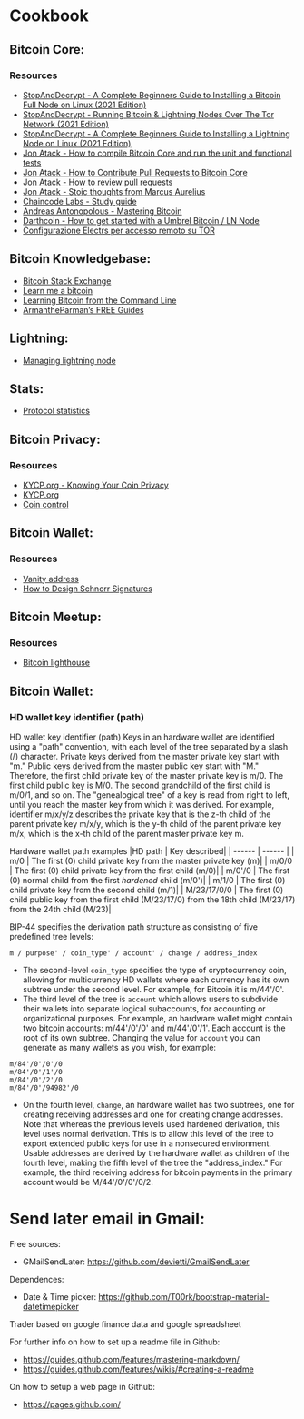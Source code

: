 # Cookbook
## Bitcoin Core:
### Resources

- [StopAndDecrypt - A Complete Beginners Guide to Installing a Bitcoin Full Node on Linux (2021 Edition)](https://medium.com/@stopanddecrypt/a-complete-beginners-guide-to-installing-a-bitcoin-full-node-on-linux-2021-edition-46bf20fbe8ff)
- [StopAndDecrypt - Running Bitcoin & Lightning Nodes Over The Tor Network (2021 Edition)](https://medium.com/@stopanddecrypt/running-bitcoin-lightning-nodes-over-the-tor-network-2021-edition-489180297d5)
- [StopAndDecrypt - A Complete Beginners Guide to Installing a Lightning Node on Linux (2021 Edition)](https://medium.com/@stopanddecrypt/a-complete-beginners-guide-to-installing-a-lightning-node-on-linux-2021-edition-ece227cfc35d)
- [Jon Atack - How to compile Bitcoin Core and run the unit and functional tests](https://jonatack.github.io/articles/how-to-compile-bitcoin-core-and-run-the-tests)
- [Jon Atack - How to Contribute Pull Requests to Bitcoin Core](https://jonatack.github.io/articles/how-to-contribute-pull-requests-to-bitcoin-core)
- [Jon Atack - How to review pull requests](https://jonatack.github.io/articles/how-to-review-pull-requests-in-bitcoin-core)
- [Jon Atack - Stoic thoughts from Marcus Aurelius](https://jonatack.github.io/articles/epictetus)
- [Chaincode Labs - Study guide](https://github.com/chaincodelabs/seminars)
- [Andreas Antonopolous - Mastering Bitcoin](https://github.com/bitcoinbook/bitcoinbook)
- [Darthcoin - How to get started with a Umbrel Bitcoin / LN Node](https://darthcoin.substack.com/p/umbrel-bitcoin-ln-node)
- [Configurazione Electrs per accesso remoto su TOR](https://whiterabbit21m.substack.com/p/configurazione-electrs-per-accesso?r=2kycbh)

## Bitcoin Knowledgebase:
- [Bitcoin Stack Exchange](https://bitcoin.stackexchange.com/users/5406/murch)
- [Learn me a bitcoin](https://learnmeabitcoin.com/)
- [Learning Bitcoin from the Command Line](https://github.com/BlockchainCommons/Learning-Bitcoin-from-the-Command-Line)
- [ArmantheParman’s FREE Guides](https://armantheparman.com/)

## Lightning:
- [Managing lightning node](https://www.ridethelightning.info/)

## Stats:
- [Protocol statistics](https://transactionfee.info/)

## Bitcoin Privacy:
### Resources
- [KYCP.org - Knowing Your Coin Privacy](https://medium.com/samourai-wallet/knowing-your-coin-privacy-using-kycp-org-7b3b4385d8b)
- [KYCP.org](https://kycp.org/#/)
- [Coin control](https://nopara73.medium.com/coin-control-is-must-learn-if-you-care-about-your-privacy-in-bitcoin-33b9a5f224a2)

## Bitcoin Wallet:
### Resources
- [Vanity address](https://bitcointalk.org/index.php?topic=25804.0)
- [How to Design Schnorr Signatures](https://www.youtube.com/watch?v=wjACBRJDfxc&list=WL&index=6)

## Bitcoin Meetup:
### Resources
- [Bitcoin lighthouse](https://bitcoinlighthouse.de/bitcoin-meetups/)







## Bitcoin Wallet:
### HD wallet key identifier (path)
HD wallet key identifier (path)
Keys in an hardware wallet are identified using a "path" convention, with each level of the tree separated by a slash (/) character. Private keys derived from the master private key start with "m." Public keys derived from the master public key start with "M." Therefore, the first child private key of the master private key is m/0. The first child public key is M/0. The second grandchild of the first child is m/0/1, and so on.
The "genealogical tree" of a key is read from right to left, until you reach the master key from which it was derived. For example, identifier m/x/y/z describes the private key that is the z-th child of the parent private key m/x/y, which is the y-th child of the parent private key m/x, which is the x-th child of the parent master private key m.


Hardware wallet path examples
|HD path | Key described|
| ------ | ------ |
| m/0 | The first (0) child private key from the master private key (m)|
| m/0/0 | The first (0) child private key from the first child (m/0)|
| m/0'/0 | The first (0) normal child from the first _hardened_ child (m/0')|
| m/1/0 | The first (0) child private key from the second child (m/1)|
| M/23/17/0/0 | The first (0) child public key from the first child (M/23/17/0) from the 18th child (M/23/17) from the 24th child (M/23)|

BIP-44 specifies the derivation path structure as consisting of five predefined tree levels:
```
m / purpose' / coin_type' / account' / change / address_index
```
- The second-level `coin_type` specifies the type of cryptocurrency coin, allowing for multicurrency HD wallets where each currency has its own subtree under the second level. For example, for Bitcoin it is m/44'/0'.
- The third level of the tree is `account` which allows users to subdivide their wallets into separate logical subaccounts, for accounting or organizational purposes. For example, an hardware wallet might contain two bitcoin accounts: m/44&#x27;/0&#x27;/0&#x27; and m/44&#x27;/0&#x27;/1&#x27;. Each account is the root of its own subtree. Changing the value for `account` you can generate as many wallets as you wish, for example:
```
m/84'/0'/0'/0
m/84'/0'/1'/0
m/84'/0'/2'/0
m/84'/0'/94982'/0
```
- On the fourth level, `change`, an hardware wallet has two subtrees, one for creating receiving addresses and one for creating change addresses. Note that whereas the previous levels used hardened derivation, this level uses normal derivation. This is to allow this level of the tree to export extended public keys for use in a nonsecured environment. Usable addresses are derived by the hardware wallet as children of the fourth level, making the fifth level of the tree the "address_index." For example, the third receiving address for bitcoin payments in the primary account would be M/44&#x27;/0&#x27;/0&#x27;/0/2. 


# Send later email in Gmail:
Free sources:
 - GMailSendLater: https://github.com/devietti/GmailSendLater

Dependences:
 - Date & Time picker: https://github.com/T00rk/bootstrap-material-datetimepicker



Trader based on google finance data and google spreadsheet

For further info on how to set up a readme file in Github:
 - https://guides.github.com/features/mastering-markdown/
 - https://guides.github.com/features/wikis/#creating-a-readme

On how to setup a web page in Github:
 - https://pages.github.com/
 


 
